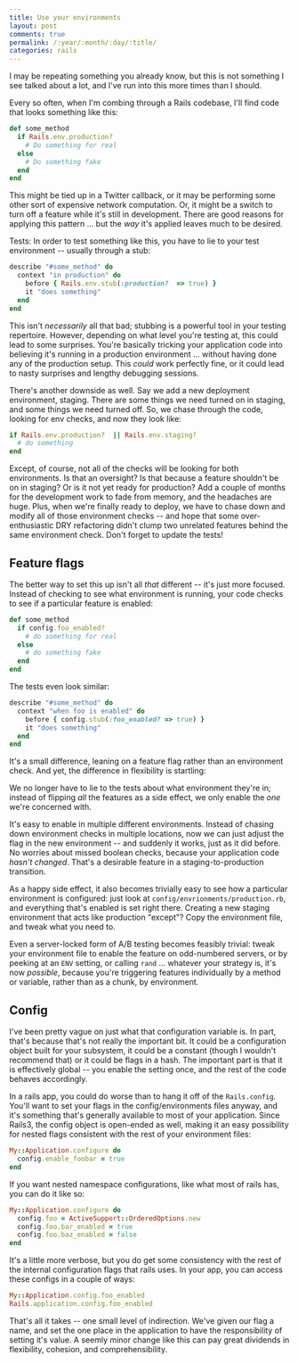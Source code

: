 ```yaml
---
title: Use your environments
layout: post
comments: true
permalink: /:year/:month/:day/:title/
categories: rails
---
```


I may be repeating something you already know, but this is not something I see
talked about a lot, and I've run into this more times than I should.

Every so often, when I'm combing through a Rails codebase, I'll find code that
looks something like this:

```ruby
def some_method
  if Rails.env.production?
    # Do something for real
  else
    # Do something fake
  end
end
```

This might be tied up in a Twitter callback, or it may be performing some other
sort of expensive network computation.  Or, it might be a switch to turn off a
feature while it's still in development.  There are good reasons for applying
this pattern ... but the _way_ it's applied leaves much to be desired.

<!-- more -->

Tests:  In order to test something like this, you have to lie to your test
environment -- usually through a stub:

```ruby
describe "#some_method" do
  context "in production" do
    before { Rails.env.stub(:production?  => true) }
    it "does something"
  end
end
```

This isn't _necessarily_ all that bad; stubbing is a powerful tool in your
testing repertoire.  However, depending on what level you're testing at, this
could lead to some surprises.  You're basically tricking your application code
into believing it's running in a production environment ... without having done
any of the production setup.  This _could_ work perfectly fine, or it could
lead to nasty surprises and lengthy debugging sessions.

There's another downside as well.  Say we add a new deployment environment,
staging.  There are some things we need turned on in staging, and some things
we need turned off.  So, we chase through the code, looking for env checks,
and now they look like:

```ruby
if Rails.env.production?  || Rails.env.staging?
  # do something
end
```

Except, of course, not all of the checks will be looking for both environments.
Is that an oversight?  Is that because a feature shouldn't be on in staging?  Or
is it not yet ready for production?  Add a couple of months for the development
work to fade from memory, and the headaches are huge.  Plus, when we're finally
ready to deploy, we have to chase down and modify all of those environment
checks -- and hope that some over-enthusiastic DRY refactoring didn't clump two
unrelated features behind the same environment check.  Don't forget to update
the tests!


## Feature flags

The better way to set this up isn't all _that_ different -- it's just more
focused.  Instead of checking to see what environment is running, your code
checks to see if a particular feature is enabled:

```ruby
def some_method
  if config.foo_enabled?
    # do something for real
  else
    # do something fake
  end
end
```

The tests even look similar:

```ruby
describe "#some_method" do
  context "when foo is enabled" do
    before { config.stub(:foo_enabled? => true) }
    it "does something"
  end
end
```

It's a small difference, leaning on a feature flag rather than an environment
check.  And yet, the difference in flexibility is startling:

We no longer have to lie to the tests about what environment they're in;
instead of flipping _all_ the features as a side effect, we only enable the _one_
we're concerned with.

It's easy to enable in multiple different environments.  Instead of chasing down
environment checks in multiple locations, now we can just adjust the flag in the
new environment -- and suddenly it works, just as it did before.  No worries about
missed boolean checks, because your application code _hasn't changed_. That's a
desirable feature in a staging-to-production transition.

As a happy side effect, it also becomes trivially easy to see how a particular
environment is configured:  just look at `config/envrionments/production.rb`, and
everything that's enabled is set right there.  Creating a new staging
environment that acts like production "except"?  Copy the environment file, and
tweak what you need to.

Even a server-locked form of A/B testing becomes feasibly trivial:  tweak your
environment file to enable the feature on odd-numbered servers, or by peeking
at an `ENV` setting, or calling `rand` ... whatever your strategy is, it's now
_possible_, because you're triggering features individually by a method or variable,
rather than as a chunk, by environment.

## Config

I've been pretty vague on just what that configuration variable is.  In part,
that's because that's not really the important bit.  It could be a
configuration object built for your subsystem, it could be a constant (though I
wouldn't recommend that) or it could be flags in a hash.  The important part is
that it is effectively global -- you enable the setting once, and the rest of
the code behaves accordingly.

In a rails app, you could do worse than to hang it off of the `Rails.config`.
You'll want to set your flags in the config/environments files anyway, and it's
something that's generally available to most of your application.  Since Rails3,
the config object is open-ended as well, making it an easy possibility for nested
flags consistent with the rest of your environment files:

```ruby
My::Application.configure do
  config.enable_foobar = true
end
```

If you want nested namespace configurations, like what most of rails has, you
can do it like so:

``` ruby
My::Application.configure do
  config.foo = ActiveSupport::OrderedOptions.new
  config.foo.bar_enabled = true
  config.foo.baz_enabled = false
end
```

It's a little more verbose, but you do get some consistency with the rest of
the internal configuration flags that rails uses.  In your app, you can access
these configs in a couple of ways:

```ruby
My::Application.config.foo_enabled
Rails.application.config.foo_enabled
```

That's all it takes -- one small level of indirection.  We've given our flag a
name, and set the one place in the application to have the responsibility of
setting it's value.  A seemly minor change like this can pay great dividends in
flexibility, cohesion, and comprehensibility.
